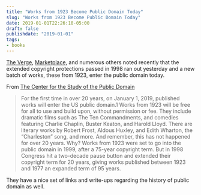 ```yaml
---
title: "Works from 1923 Become Public Domain Today"
slug: "Works from 1923 Become Public Domain Today"
date: 2019-01-01T22:26:10-05:00
draft: false
publishdate: "2019-01-01"
tags:
- books
---
```


[The Verge][1], [Marketplace][2], and numerous others noted recently that the extended copyright protections passed in 1998 ran out yesterday and a new batch of works, these from 1923, enter the public domain today.

From [The Center for the Study of the Public Domain][3]

>For the first time in over 20 years, on January 1, 2019, published works will enter the US public domain.1 Works from 1923 will be free for all to use and build upon, without permission or fee. They include dramatic films such as The Ten Commandments, and comedies featuring Charlie Chaplin, Buster Keaton, and Harold Lloyd. There are literary works by Robert Frost, Aldous Huxley, and Edith Wharton, the “Charleston” song, and more. And remember, this has not happened for over 20 years. Why? Works from 1923 were set to go into the public domain in 1999, after a 75-year copyright term. But in 1998 Congress hit a two-decade pause button and extended their copyright term for 20 years, giving works published between 1923 and 1977 an expanded term of 95 years.

They have a nice set of links and write-ups regarding the history of public domain as well.

[1]: https://www.theverge.com/2018/12/31/18162933/public-domain-day-2019-the-pilgrim-jacobs-room-charleston-copyright-expiration
[2]: https://www.marketplace.org/2018/12/28/business/public-domain-day-2019
[3]: https://law.duke.edu/cspd/publicdomainday/2019/#fn2text
